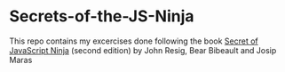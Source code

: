 # Secrets-of-the-JS-Ninja

This repo contains my excercises done following the book [Secret of JavaScript Ninja](https://www.manning.com/books/secrets-of-the-javascript-ninja) (second edition) by John Resig, Bear Bibeault and Josip Maras



